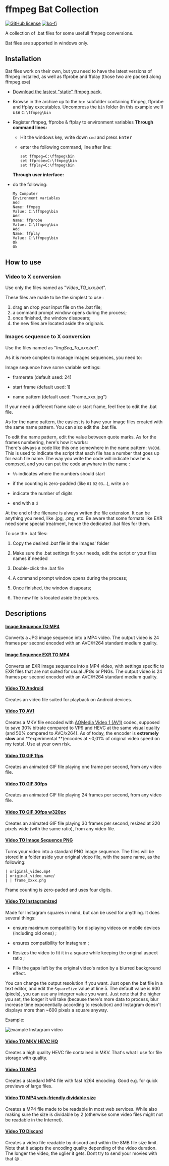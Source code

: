 # ffmpeg Bat Collection

[![GitHub license](https://img.shields.io/github/license/L0Lock/ffmpeg-bat-collection)](https://github.com/L0Lock/FFmpeg-bat-collection/blob/master/LICENSE.sql)  [![ko-fi](https://www.ko-fi.com/img/githubbutton_sm.svg)](https://ko-fi.com/H2H818FHX)

A collection of .bat files for some usefull ffmpeg conversions.

Bat files are supported in windows only.

## Installation

Bat files work on their own, but you need to have the latest versions of ffmpeg installed, as well as ffprobe and ffplay (those two are packed along ffmpeg.exe)

- [Download the lastest "static" ffmpeg pack](https://ffmpeg.zeranoe.com/builds/).

- Browse in the archive up to the `bin` subfolder containing ffmpeg, ffprobe and ffplay executables. Uncompress the `bin` folder (in this example we'll use `C:\ffmpeg\bin`

- Register ffmpeg, ffprobe & ffplay to environment variables
  **Through command lines:**
  
  - Hit the windows key, write down `cmd` and press <kbd>Enter</kbd>
  
  - enter the following command, line after line:
    
    ```
    set ffmpeg=C:\ffmpeg\bin
    set ffprobe=C:\ffmpeg\bin
    set ffplay=C:\ffmpeg\bin
    ```
  
  **Through user interface:**

- do the following:
  
  ```
  My Computer
  Environment variables
  Add
  Name: ffmpeg
  Value: C:\ffmpeg\bin
  Add
  Name: ffprobe
  Value: C:\ffmpeg\bin
  Add
  Name: ffplay
  Value: C:\ffmpeg\bin
  Ok
  Ok
  ```

## How to use

### Video to X conversion

Use only the files named as "*Video_TO_xxx.bat*".

These files are made to be the simplest to use : 

1. drag an drop your input file on the .bat file;
2. a command prompt window opens during the process;
3. once finished, the window disapears;
4. the new files are located aside the originals.

### Images sequence to X conversion

Use the files named as "*ImgSeq_To_xxx.bat*".

As it is more complex to manage images sequences, you need to:

Image sequence have some variable settings:

- framerate (default used: 24)

- start frame (default used: 1)

- name pattern (default used: "frame_xxx.jpg")

If your need a different frame rate or start frame, feel free to edit the .bat file.

As for the name pattern, the easiest is to have your image files created with the same name pattern. You can also edit the .bat file.

To edit the name pattern, edit the value between quote marks. As for the frames numbering, here's how it works:  
There's always a code like this one somewhere in the name pattern: `%%03d`. This is used to indicate the script that each file has a number that goes up for each file name. The way you write the code will indicate how he is compsed, and you can put the code anywhare in the name :

- `%%` indicates where the numbers should start

- if the counting is zero-padded (like `01` `02` `03`...), write a `0`

- indicate the number of digits

- end with a `d`

At the end of the filenane is always writen the file extension. It can be anything you need, like .jpg, .png, etc. Be aware that some formats like EXR need some special treatment, hence the dedicated .bat files for them.

To use the .bat files:

1. Copy the desired *.bat* file in the images' folder

2. Make sure the .bat settings fit your needs, edit the script or your files names if needed

3. Double-click the .bat file

4. A command prompt window opens during the process;

5. Once finished, the window disapears;

6. The new file is located aside the pictures.

## Descriptions

<div markdown="1" class="file-descriptions">

#### [Image Sequence TO MP4](ImgSeq_TO_mp4.bat)

Converts a JPG image sequence into a MP4 video. The output video is 24 frames per second encoded with an AVC/H264 standard medium quality.

#### [Image Sequence EXR TO MP4](ImgSeqEXR_TO_mp4.bat)

Converts an EXR image sequence into a MP4 video, with settings specific to EXR files that are not suited for usual JPGs or PNGs. The output video is 24 frames per second encoded with an AVC/H264 standard medium quality.

#### [Video TO Android](Video_TO_Android.bat)

Creates an video file suited for playback on Android devices.

#### [Video TO AV1](Video_TO_AV1.bat)

Creates a MKV file encoded with [AOMedia Video 1 (AV1)](https://www.wikiwand.com/en/AV1) codec, supposed to save 30% bitrate compared to VP9 and HEVC at the same visual quality (and 50% compared to AVC/x264). As of today, the encoder is **extremely slow** and **experimental **(encodes at ~0,01% of original video speed on my tests). Use at your own risk.

#### [Video TO GIF 1fps](Video_TO_GIF_1fps.bat)

Creates an animated GIF file playing one frame per second, from any video file.

#### [Video TO GIF 30fps](Video_TO_GIF_24fps.bat)

Creates an animated GIF file playing 24 frames per second, from any video file.

#### [Video TO GIF 30fps w320px](Video_TO_GIF_30fps_w320px.bat)

Creates an animated GIF file playing 30 frames per second, resized at 320 pixels wide (with the same ratio), from any video file.

#### [Video TO Image Sequence PNG](Video_TO_ImgSeq_PNG.bat)

Turns your video into a standard PNG image sequence. The files will be stored in a folder aside your original video file, with the same name, as the following:  

```
| original_video.mp4
| original_video_name/
| | frame_xxxx.png
```

Frame counting is zero-paded and uses four digits.

#### [Video TO Instagramized](Instagramized.bat)

Made for Instagram squares in mind, but can be used for anything. It does several things:

- ensure maximum compatibility for displaying videos on mobile devices  (including old ones) ;

- ensures compatibility for Instagram ;

- Resizes the video to fit it in a square while keeping the original aspect ratio ;

- Fills the gaps left by the original video's ration by a blurred background effect.

You can change the output resolution if you want. Just open the bat file in a text editor, and edit the `SquareSize` value at line 5. The default value is 600 (pixels), you can use any integrer value you want. Just note that the higher you set, the longer it will take (because there's more data to process, blur increase time exponentially according to resolution) and Instagram doesn't displays more than ~600 pixels a square anyway.

Example:

![example Instagram video](https://media.giphy.com/media/WryeoK4u8eNbK0MfHD/giphy.gif)

#### [Video TO MKV HEVC HQ](Video_TO_MP4.bat)

Creates a high quality HEVC file contained in MKV. That's what I use for file storage with quality.

#### [Video TO MP4](Video_TO_MP4.bat)

Creates a standard MP4 file with fast h264 encoding. Good e.g. for quick previews of large files.

#### [Video TO MP4 web-friendly dividable size](Video_TO_MP4_webfriendly_dividablesize.bat)

Creates a MP4 file made to be readable in most web services. While also making sure the size is dividable by 2 (otherwise some video files might not be readable in the Internet).

#### [Video TO Discord](Video_TO_Discord.cmd)

Creates a video file readable by discord and within the 8MB file size limit. Note that it adapts the encoding quality depending of the video duration. The longer the video, the uglier it gets. Dont try to send your movies with that :wink: .

</div>
